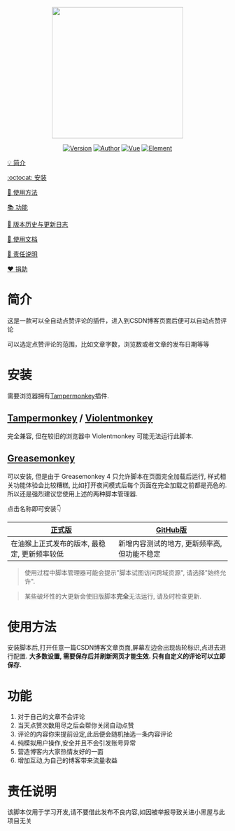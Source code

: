 <p align="center">
    <img src="https://cdn.jsdelivr.net/gh/superBoyJack/CSDN-helper/img/cover.png"
        height="300">
</p>
<p align="center">
    <a href="https://github.com/superBoyJack/CSDN-helper/releases"><img alt="Version" src="https://img.shields.io/badge/release-0.2-blue"/></a>
<a href="https://superboyjack.github.io/"><img alt="Author" src="https://img.shields.io/badge/author-ZainCheung-blueviolet"/></a>
  <a href="https://cn.vuejs.org/"><img alt="Vue" src="https://img.shields.io/badge/vue-2.6.11-success"/></a>
  <a href="https://element.eleme.cn/#/zh-CN/"><img alt="Element" src="https://img.shields.io/badge/element-2.13.0-blue"/></a>
</p>

[💡 简介](#简介)

[:octocat: 安装](#安装)

[🔑 使用方法](#使用方法)

[📚 功能](#功能)

[🐛 版本历史与更新日志](https://github.com/superBoyJack/CSDN-helper/releases)

[📖 使用文档](https://github.com/superBoyJack/CSDN-helper/wiki)

[👻 责任说明](#责任说明)

[❤ 捐助](donate.md)

# 简介
这是一款可以全自动点赞评论的插件，进入到CSDN博客页面后便可以自动点赞评论

可以选定点赞评论的范围，比如文章字数，浏览数或者文章的发布日期等等

# 安装
需要浏览器拥有[Tampermonkey](https://tampermonkey.net/)插件.

## [Tampermonkey](https://tampermonkey.net/) / [Violentmonkey](https://violentmonkey.github.io/)
完全兼容, 但在较旧的浏览器中 Violentmonkey 可能无法运行此脚本.

## [Greasemonkey](https://www.greasespot.net/)
可以安装, 但是由于 Greasemonkey 4 只允许脚本在页面完全加载后运行, 样式相关功能体验会比较糟糕, 比如打开夜间模式后每个页面在完全加载之前都是亮色的. 所以还是强烈建议您使用上述的两种脚本管理器.

点击名称即可安装👇

| [正式版](https://greasyfork.org/scripts/401373-csdn%E5%8D%9A%E5%AE%A2%E8%87%AA%E5%8A%A8%E7%82%B9%E8%B5%9E%E8%AF%84%E8%AE%BA/code/CSDN%E5%8D%9A%E5%AE%A2%E8%87%AA%E5%8A%A8%E7%82%B9%E8%B5%9E%E8%AF%84%E8%AE%BA.user.js)                                      | [GitHub版](https://cdn.jsdelivr.net/gh/superBoyJack/CSDN-helper/CSDN-helper.user.js)                                     |
| -------------------------------------------- | -------------------------------------------- |
| 在油猴上正式发布的版本, 最稳定, 更新频率较低 | 新增内容测试的地方, 更新频率高, 但功能不稳定 |

> 使用过程中脚本管理器可能会提示"脚本试图访问跨域资源", 请选择"始终允许".

> 某些破坏性的大更新会使旧版脚本**完全**无法运行, 请及时检查更新.

# 使用方法
安装脚本后,打开任意一篇CSDN博客文章页面,屏幕左边会出现齿轮标识,点进去进行配置.
**大多数设置, 需要保存后并刷新网页才能生效. 只有自定义的评论可以立即保存.**

# 功能
1. 对于自己的文章不会评论
2. 当天点赞次数用尽之后会帮你关闭自动点赞
3. 评论的内容你来提前设定,此后便会随机抽选一条内容评论
4. 纯模拟用户操作,安全并且不会引发账号异常
5. 营造博客内大家热情友好的一面
6. 增加互动,为自己的博客带来流量收益

# 责任说明
该脚本仅用于学习开发,请不要借此发布不良内容,如因被举报导致关进小黑屋与此项目无关
